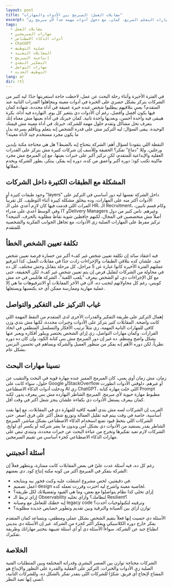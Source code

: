 ```yaml
---
layout: post
title: "مقابلات العمل: المبرمج بين الأدوات والمهارات"
excerpt: "الشركات النهارده بتدي أهمية كبيرة للخبرة في أدوات معينة وبتتجاهل حاجات أهم زي التفكير الإبداعي والتواصل ومهارات التعلم السريع. كمان، مع دخول أدوات مهمة جداً لأي مبرمج زي ChatGPT، إلا إن مقابلات العمل غالبًا بتتجاهل المهارات دي وما زالت مركزة على الأدوات بدل ما تقيم قدرات أعمق زي التفكير المنطقي وحل المشكلات. الشركات محتاجة توازن بين المهارات التقنية والقدرات البشرية، ع الأقل علشان الانترفيوهات تبقى أقل إحباطاً."
tags:
  - مقابلات العمل
  - مهارات المبرمجين
  - أدوات الذكاء الاصطناعي
  - ChatGPT
  - عملية التوظيف
  - المقابلات التقنية
  - إنتاجية المبرمج
  - التفكير النقدي
  - مهارات التواصل
  - التوظيف الحديث
lang: ar
dir: rtl
---
```


في الفترة الأخيرة وأثناء رحلة البحث عن عمل، لاحظت حاجة استغربتها جدًا: ليه كتير من الشركات بتركز بشكل حصري على الخبرة في أدوات معينة ويتجاهلوا القدرات التانية عند المتقدم؟ يعني بتلاقيهم بيطلبوا شخص عنده خبرة عميقة في أداة محددة، شهادة كمان فيها يكون أفضل وأفضل، رغم أن الأدوات دي بتتغير كل يوم. النهارده فيه أداة، بكرة هيبقى فيه واحدة أحسن، وبعديها واحدة تانية. كمان خبرتك في أداة بعينها مش معناه إنك بتعرف تحل مشاكل وتقدم حلول مهمة للشركة، خبرتك في أداة معينة مش قيمتك الوحيدة. يبقى السؤال: ليه التركيز مش على قدرة الشخص إنه يتعلم ويتأقلم بسرعة بدل ما يكون مجرد مستخدم جيد لأداة معينة؟

النقطة اللي بتقودنا لسؤال أهم: الشركة بتحتاج إيه بالضبط؟ هل هي محتاجة مكنة بإيدين ورجلين، وللا "دماغ" تفكر؟ الحقيقة وللأسف إن شركات كتيرة مش بتركز على القدرات العقلية والإبداعية للمتقدم، لكن تركيز أكبر على خبرات بعينها. مع إن المبرمج مش مجرد ماكينة تكتب كود؛ دوره أكبر وأعمق من كده، دوره إنه يفكر، يبتكر، يطور الشركة ويخدم عملائها.

## المشكلة مع الطبقات الكتيرة داخل الشركات

وجود طبقات كتيرة أو "layers" داخل الشركة نفسها ليه دور أساسي في التركيز على الأدوات أكتر منه على المهارات، وده بيخلق مشكلة كبيرة أثناء التوظيف. كل تقريباً المرات اللي قدمت فيها كان لازم أعدي على الـ HR، الـ Recruitment، وكام قسم تانيين، وفي الوسط أعدي على مدراء IT وDelivery Managers وغيرهم. ناس كتير من دول أصلاً مش متخصصين في المجال، لكنهم حافظين شوية نقاط مطلوبة بالحرف. النتيجة؟ تركيز مفرط على المهارات الصلبة زي الأدوات، مع تجاهل الجوانب الفكرية والشخصية للمتقدم.

## تكلفة تعيين الشخص الخطأ

فيه اعتقاد سائد إن تكلفة تعيين شخص غير كفء أكبر من خسارة فرصة تعيين شخص جيد. علشان كده بتلاقي الطبقات والإجراءات زادت جدًا في مقابلات العمل، كذا انترفيو عملتهم الفترة الأخيرة كانوا عبارة عن 5 مراحل، كل مرحلة بتقابل وحش مختلف. كل ده في محاولة من الشركات لتقليل فرص إن يتم تعيين شخص غير كفء. لكن الحقيقة، حتى مع كل الإجراءات دي، لو الشخص بيعرف "يلعب اللعبة"، الشركة هاتلبس في حد مش كويس، رغم كل محاولاتهم لتجنب ده، لأن في الآخر المقابلات أو الانترفيوهات ما هي إلا عملية مهارية وممارسة ممكن أي حد يكتسبها ويستغلها.

## غياب التركيز على التفكير والتواصل

إهمال التركيز على طريقة التفكير والقدرات الأخرى لدى المتقدم من النقط المهمة اللي كانت واضحة. المقابلات كتير بتركز على الأدوات وخبرات محددة، لكنها مش بتدي وزن كافي للمهارات التانية المهمة، زي مثلاً ترتيب الأفكار والتسلسل المنطقي في اتخاذ القرارات. وكمان مهارات التواصل، زي إزاي الشخص يختصر ويبلور أفكاره ويعبر عنها بشكل واضح ومنظم. ده غير إن دور المبرمج مش بس كتابة الكود، وإن كان ده دوره نظرياً، لكن دوره الأهم إنه يفكر من منظور العميل والشركة ويساهم في تحسين البزنس بشكل عام.

## نسينا مهارات البحث

زمان، مش زمان أوي يعني، كان المبرمج المميز عنده مهارة قوية في البحث والتنقيب عن حلول، سواء كانت على Google أوStackOverflow أو غيرهم. دلوقتي الأدوات اتطورت ودخلت أدوات الذكاء الاصطناعي AI  زي ChatGPT، اللي خلت مهارة كتابة Prompt مظبوط مهارة حيوية لأي مبرمج. المبرمج الشاطر النهارده مش بس بيعرف يدور، لكنه كمان بيعرف يستغل الأدوات دي بكفاءة علشان ينجز شغل أكتر في وقت أقل.

الغريب إن الشركات لسه مش بتدي أهمية كافية للمهارة دي في المقابلات، مع إنها بقت أساسية، خاصة في وقت بيتم فيه تقليل العمالة وتوزيع شغل أكتر على فرق أصغر. حتى الشركات اللي بتحط قيود تمنع استخدام الذكاء الاصطناعي بشكل مباشر، المبرمج الشاطر يقدر يستفيد من الأدوات دي بشكل آمن وبدون ما يضر شركته أو يكسر أي لوايح. الشركات لازم تعيد تفكيرها وتخرج من عباءة البحث عن خبرات محددة، وتبتدي تبص على مهارات الذكاء الاصطناعي كجزء أساسي من تقييم المبرمجين.

## أسئلة أعجبتني

رغم كل ده، فيه أسئلة عدت عليّ في بعض المقابلات كانت ممتازة، وبتظهر فعلاً إن الشركة بتفكر في المبرمج أكتر من كونه مكنة إنتاج كود. دي بعضهم:

- في دقيقتين، لخص مشروع اشتغلت عليه وكنت فخور بيه وبنتايجه.
- اعمل تصميم design لخاصية معينة واشرح ليه اخترت وقررت تعمله كده.
- إزاي تخلي كذا نظام يتواصلوا مع بعض، وما هي القيود وتفضيلاتك لكل طريقة؟
- إزاي تزبط الـ Observability لنظامك؟ وازاي تخليه Resilient؟ 
- إيه خطتك للتعامل مع وصيانة legacy code وترقيته لتكنولوجيات أحدث؟ 
- توازن ازاي بين الصيانة والترقية وبين تقديم وتطوير خصايص جديدة مطلوبة؟

الأسئلة دي حسيت إنها فعلاً بتقيم الشخص بشكل عملي ومنطقي، وبتساعد كمان المتقدم يفكر خارج دوره الكلاسيكي ويفكر أكتر كجزء من الشركة. غير إن الأسئلة دي بتديني انطباع جيد عن الشركة، سواءاً الأسئلة دي أو أي أسئلة شبيهة بتختبر مهاراتك وطريقة تفكيرك.

## الخلاصة

الشركات محتاجة توازن بين العنصر البشري وقدراته المختلفة وبين المتطلبات الفنية الصلبة زي الأدوات والخبرات. التركيز على العقلية والقدرة على التطور والإبداع هو المفتاح لإنجاح أي فريق. شكرًا للشركات اللي بتقدر تفكر بالشكل ده، وللشركات التانية، أتمنى إنها تعيد النظر.
